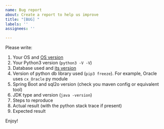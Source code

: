 ```yaml
---
name: Bug report
about: Create a report to help us improve
title: "[BUG] "
labels: ''
assignees: ''

---
```


Please write:

1. Your OS and [OS version](https://www.google.com/search?channel=fs&q=check+os+version&ie=utf-8&oe=utf-8)
2. Your Python3 version (`python3 -V -V`)
3. Database used and [its version](https://www.google.com/search?channel=fs&q=check+database+version&ie=utf-8&oe=utf-8)
4. Version of python db library used (`pip3 freeze`). For example, Oracle uses `cx_Oracle` py module
5. Spring Boot and sql2o version (check you maven config or equivalent tool)
6. JDK type and version (`java -version`)
7. Steps to reproduce
8. Actual result (with the python stack trace if present)
9. Expected result

Enjoy!

